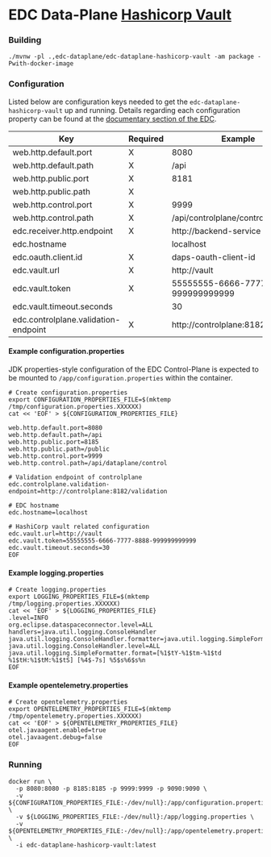 # EDC Data-Plane [Hashicorp Vault](https://www.vaultproject.io/)

### Building

```shell
./mvnw -pl .,edc-dataplane/edc-dataplane-hashicorp-vault -am package -Pwith-docker-image
```

### Configuration

Listed below are configuration keys needed to get the `edc-dataplane-hashicorp-vault` up and running.
Details regarding each configuration property can be found at the [documentary section of the EDC](https://github.com/eclipse-dataspaceconnector/DataSpaceConnector/tree/main/docs).

| Key  	                                                | Required  | Example | Description |
|---	                                                |---        |---	  |---          |
| web.http.default.port                                 | X         | 8080    | |
| web.http.default.path                                 | X         | /api    | |
| web.http.public.port                                  | X         | 8181    | |
| web.http.public.path                                  | X         |         | |
| web.http.control.port                                 | X         | 9999 | |
| web.http.control.path                                 | X         | /api/controlplane/control | |
| edc.receiver.http.endpoint                            | X         | http://backend-service | |
| edc.hostname                                          |           | localhost | |
| edc.oauth.client.id                                   | X         | daps-oauth-client-id | |
| edc.vault.url                                         | X         | http://vault | |
| edc.vault.token                                       | X         | 55555555-6666-7777-8888-999999999999 | |
| edc.vault.timeout.seconds                             |           | 30 | |
| edc.controlplane.validation-endpoint                  | X         | http://controlplane:8182/validation | |

#### Example configuration.properties

JDK properties-style configuration of the EDC Control-Plane is expected to be mounted to `/app/configuration.properties` within the container.

```shell
# Create configuration.properties
export CONFIGURATION_PROPERTIES_FILE=$(mktemp /tmp/configuration.properties.XXXXXX)
cat << 'EOF' > ${CONFIGURATION_PROPERTIES_FILE}

web.http.default.port=8080
web.http.default.path=/api
web.http.public.port=8185
web.http.public.path=/public
web.http.control.port=9999
web.http.control.path=/api/dataplane/control

# Validation endpoint of controlplane
edc.controlplane.validation-endpoint=http://controlplane:8182/validation

# EDC hostname
edc.hostname=localhost

# HashiCorp vault related configuration
edc.vault.url=http://vault
edc.vault.token=55555555-6666-7777-8888-999999999999
edc.vault.timeout.seconds=30
EOF
```

#### Example logging.properties
```shell
# Create logging.properties
export LOGGING_PROPERTIES_FILE=$(mktemp /tmp/logging.properties.XXXXXX)
cat << 'EOF' > ${LOGGING_PROPERTIES_FILE}
.level=INFO
org.eclipse.dataspaceconnector.level=ALL
handlers=java.util.logging.ConsoleHandler
java.util.logging.ConsoleHandler.formatter=java.util.logging.SimpleFormatter
java.util.logging.ConsoleHandler.level=ALL
java.util.logging.SimpleFormatter.format=[%1$tY-%1$tm-%1$td %1$tH:%1$tM:%1$tS] [%4$-7s] %5$s%6$s%n
EOF
```

#### Example opentelemetry.properties
```shell
# Create opentelemetry.properties
export OPENTELEMETRY_PROPERTIES_FILE=$(mktemp /tmp/opentelemetry.properties.XXXXXX)
cat << 'EOF' > ${OPENTELEMETRY_PROPERTIES_FILE}
otel.javaagent.enabled=true
otel.javaagent.debug=false
EOF
```

### Running

```shell
docker run \
  -p 8080:8080 -p 8185:8185 -p 9999:9999 -p 9090:9090 \
  -v ${CONFIGURATION_PROPERTIES_FILE:-/dev/null}:/app/configuration.properties \
  -v ${LOGGING_PROPERTIES_FILE:-/dev/null}:/app/logging.properties \
  -v ${OPENTELEMETRY_PROPERTIES_FILE:-/dev/null}:/app/opentelemetry.properties \
  -i edc-dataplane-hashicorp-vault:latest
```